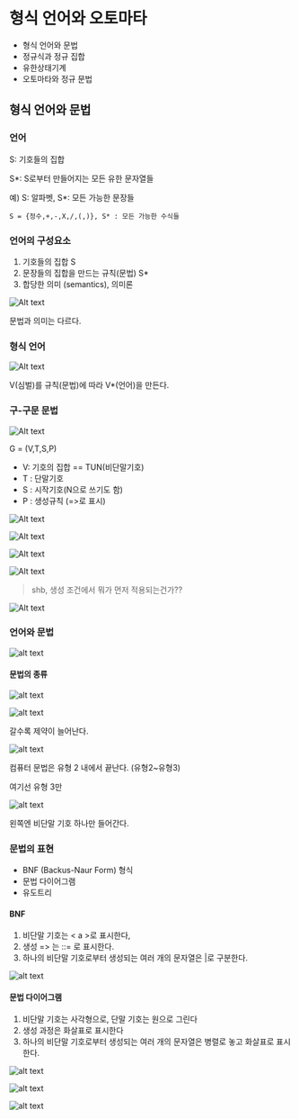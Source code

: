 # 형식 언어와 오토마타
- 형식 언어와 문법
- 정규식과 정규 집합
- 유한상태기계
- 오토마타와 정규 문법

## 형식 언어와 문법

### 언어
S: 기호들의 집합

S*: S로부터  만들어지는 모든 유한 문자열들

예) S: 알파벳, S*: 모든 가능한 문장들

    S = {정수,+,-,X,/,(,)}, S* : 모든 가능한 수식들 

### 언어의 구성요소

1. 기호들의 집합 S
2. 문장들의 집합을 만드는 규칙(문법) S*
3. 합당한 의미 (semantics), 의미론

![Alt text](image-34.png)

문법과 의미는 다르다.

### 형식 언어

![Alt text](image-35.png)

V(심벌)를 규칙(문법)에 따라 V*(언어)을 만든다.

### 구-구문 문법

![Alt text](image-36.png)

G = (V,T,S,P)

- V: 기호의 집합 == TUN(비단말기호)
- T : 단말기호
- S : 시작기호(N으로 쓰기도 함)
- P : 생성규칙 (=>로 표시)

![Alt text](image-37.png)

![Alt text](image-38.png)

![Alt text](image-39.png)

![Alt text](image-40.png)

>shb, 생성 조건에서 뭐가 먼저 적용되는건가??


![Alt text](image-41.png)

### 언어와 문법

![alt text](image-43.png)

#### 문법의 종류

![alt text](image-42.png)

![alt text](image-44.png)

갈수록 제약이 늘어난다.

![alt text](image-45.png)

컴퓨터 문법은 유형 2 내에서 끝난다. (유형2~유형3)

여기선 유형 3만

![alt text](image-46.png)

왼쪽엔  비단말 기호 하나만 들어간다.


### 문법의 표현

- BNF (Backus-Naur Form) 형식
- 문법 다이어그램
- 유도트리

#### BNF

1) 비단말 기호는 < a >로 표시한다,
2) 생성 => 는 ::= 로 표시한다.
3) 하나의 비단말 기호로부터 생성되는 여러 개의 문자열은 |로 구분한다.  


![alt text](image-47.png)

#### 문법 다이어그램

1) 비단말 기호는 사각형으로, 단말 기호는 원으로 그린다
2) 생성 과정은 화살표로 표시한다
3) 하나의 비단말 기호로부터 생성되는 여러 개의 문자열은 병렬로 놓고 화살표로 표시한다.


![alt text](image-48.png)

![alt text](image-49.png)

![alt text](image-50.png)